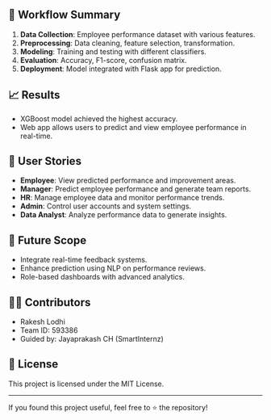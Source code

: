 
## 🔄 Workflow Summary

1. **Data Collection**: Employee performance dataset with various features.
2. **Preprocessing**: Data cleaning, feature selection, transformation.
3. **Modeling**: Training and testing with different classifiers.
4. **Evaluation**: Accuracy, F1-score, confusion matrix.
5. **Deployment**: Model integrated with Flask app for prediction.

## 📈 Results

- XGBoost model achieved the highest accuracy.
- Web app allows users to predict and view employee performance in real-time.

## 📌 User Stories

- **Employee**: View predicted performance and improvement areas.
- **Manager**: Predict employee performance and generate team reports.
- **HR**: Manage employee data and monitor performance trends.
- **Admin**: Control user accounts and system settings.
- **Data Analyst**: Analyze performance data to generate insights.

## 🚀 Future Scope

- Integrate real-time feedback systems.
- Enhance prediction using NLP on performance reviews.
- Role-based dashboards with advanced analytics.

## 🧑‍💼 Contributors

- Rakesh Lodhi
- Team ID: 593386
- Guided by: Jayaprakash CH (SmartInternz)

## 📜 License

This project is licensed under the MIT License.

---

If you found this project useful, feel free to ⭐ the repository!
